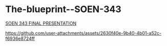 # The-blueprint--SOEN-343



[SOEN 343 FINAL PRESENTATION](https://docs.google.com/presentation/d/1DHSdSwdtfJYVm0Ydtcyx0IR1dY9E-65quEdNu98UuQ4/edit?usp=sharing)





https://github.com/user-attachments/assets/2630f40e-9b40-4b01-a52c-f6936e8724ff

